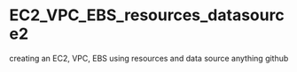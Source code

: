 # EC2_VPC_EBS_resources_datasource2
creating an EC2, VPC, EBS using resources and data source 
anything github